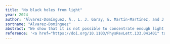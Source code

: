 ```yaml
---
title: "No black holes from light"
year: 2024
author: "Álvarez-Domínguez, Á., L. J. Garay, E. Martín-Martínez, and J. Polo-Gómez"
sortname: "Alvarez-Dominguez"
abstract: "We show that it is not possible to concentrate enough light to precipitate the formation of an event horizon. We argue that the dissipative quantum effects coming from the self-interaction of light (such as vacuum polarization) are enough to prevent any meaningful buildup of energy that could create a black hole in any realistic scenario."
reference: '<a href="https://doi.org/10.1103/PhysRevLett.133.041401" target="_blank"><i>Physical Review Letters</i> <strong>133</strong> 041401 (2024)</a>. arXiv: <a href="https://arxiv.org/abs/2405.02389" target="_blank">2405.02389 [gr-qc]</a>.'
---
```

